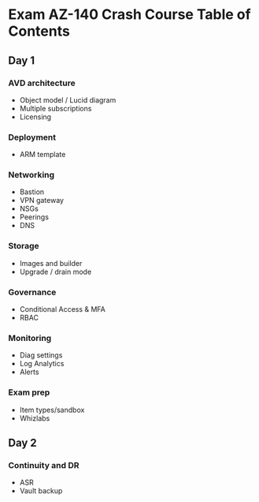 # Exam AZ-140 Crash Course Table of Contents

## Day 1

### AVD architecture

- Object model / Lucid diagram
- Multiple subscriptions
- Licensing

### Deployment

- ARM template

### Networking

- Bastion
- VPN gateway
- NSGs
- Peerings
- DNS

### Storage

- Images and builder
- Upgrade / drain mode

### Governance

- Conditional Access & MFA
- RBAC

### Monitoring

- Diag settings
- Log Analytics
- Alerts

### Exam prep

- Item types/sandbox
- Whizlabs


## Day 2

### Continuity and DR

- ASR
- Vault backup

